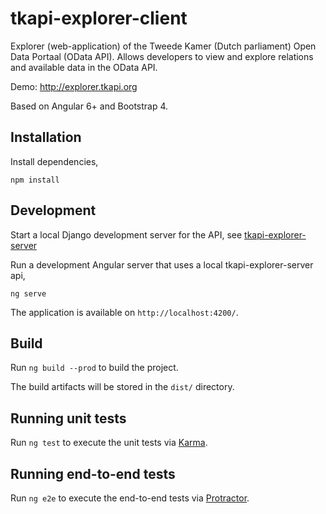 # tkapi-explorer-client

Explorer (web-application) of the Tweede Kamer (Dutch parliament) Open Data Portaal (OData API). 
Allows developers to view and explore relations and available data in the OData API.

Demo: http://explorer.tkapi.org

Based on Angular 6+ and Bootstrap 4.

## Installation

Install dependencies,
```
npm install
```

## Development

Start a local Django development server for the API, see [tkapi-explorer-server](https://github.com/openkamer/tkapi-explorer-server)

Run a development Angular server that uses a local tkapi-explorer-server api,
```
ng serve
```

The application is available on `http://localhost:4200/`.

## Build

Run `ng build --prod` to build the project.

The build artifacts will be stored in the `dist/` directory.

## Running unit tests

Run `ng test` to execute the unit tests via [Karma](https://karma-runner.github.io).

## Running end-to-end tests

Run `ng e2e` to execute the end-to-end tests via [Protractor](http://www.protractortest.org/).
